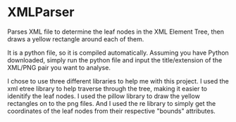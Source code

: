 # XMLParser
Parses XML file to determine the leaf nodes in the XML Element Tree, then draws a yellow rectangle around each of them.

It is a python file, so it is compiled automatically. Assuming you have Python downloaded, simply run the python file and input the title/extension of the XML/PNG pair you want to analyse. 

I chose to use three different libraries to help me with this project. I used the xml etree library to help traverse through the tree, making it easier to idenitify the leaf nodes. I used the pillow library to draw the yellow rectangles on to the png files. And I used the re library to simply get the coordinates of the leaf nodes from their respective "bounds" attributes. 
